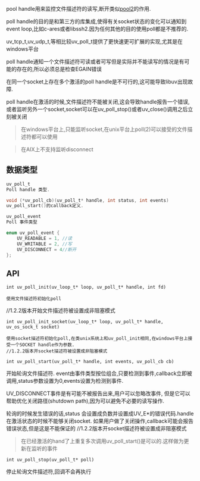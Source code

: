 pool handle用来监控文件描述符的读写,断开类似[pool2](http://linux.die.net/man/2/poll)的作用.

poll handle的目的是和第三方的库集成,使得有关socket状态的变化可以通知到event loop,比如c-ares或者libssh2.因为任何其他的目的使用poll都是不推荐的.

uv_tcp_t,uv_udp_t,等相比较uv_poll_t提供了更快速更可扩展的实现,尤其是在windows平台

poll handle通知一个文件描述符可读或者可写但是实际并不能读写的情况是有可能的存在的,所以必须总是检查EGAIN错误

在同一个socket上存在多个激活的poll handle是不可行的,这可能导致libuv出现故障.

poll handle在激活的时候,文件描述符不能被关闭,这会导致handle报告一个错误,或者监听另外一个socket,socket可以在uv_poll_stop()或者uv_close()调用之后立刻被关闭

>在windows平台上,只能监听socket,在unix平台上poll(2)可以接受的文件描述符都可以使用


>在AIX上不支持监听disconnect

## 数据类型
```c
uv_poll_t
Poll handle 类型.

void (*uv_poll_cb)(uv_poll_t* handle, int status, int events)
uv_poll_start()的callback定义.

uv_poll_event
Poll 事件类型

enum uv_poll_event {
    UV_READABLE = 1, //读
    UV_WRITABLE = 2, //写
    UV_DISCONNECT = 4//断开
};
```

## API

`int uv_poll_init(uv_loop_t* loop, uv_poll_t* handle, int fd)`

    使用文件描述符初始化poll
   //1.2.2版本开始文件描述符被设置成非阻塞模式

`int uv_poll_init_socket(uv_loop_t* loop, uv_poll_t* handle, uv_os_sock_t socket)`

    使用socket描述符初始化poll,在类unix系统上和uv_poll_init相同,在windows平台上接受一个SOCKET handle作为参数.
    //1.2.2版本开socket描述符被设置成非阻塞模式


`int uv_poll_start(uv_poll_t* handle, int events, uv_poll_cb cb)`

  开始轮询文件描述符. event由事件类型按位组合,只要检测到事件,callback立即被调用,status参数设置为0,events设置为检测到事件.

 UV_DISCONNECT事件是有可能不被报告出来,用户可以忽略改事件, 但是它可以帮助优化关闭路径(shutdown path),因为可以避免不必要的读写操作.

 轮询的时候发生错误的话,status 会设置成负数并设置成UV_E\*的错误代码.handle在激活状态的时候不能够关闭socket. 如果用户做了关闭操作,callback可能会报告错误状态,但是这是不能保证的
    //1.2.2版本开socket描述符被设置成非阻塞模式
>  在已经激活的hand了上重复多次调用uv_poll_start()是可以的.这样做为更新在监听的事件

`int uv_poll_stop(uv_poll_t* poll)`

  停止轮询文件描述符,回调不会再执行

